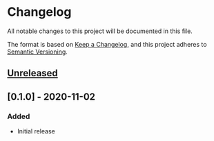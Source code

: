 # Changelog

All notable changes to this project will be documented in this file.

The format is based on [Keep a Changelog](https://keepachangelog.com/en/1.0.0/),
and this project adheres to [Semantic Versioning](https://semver.org/spec/v2.0.0.html).

## [Unreleased]

## [0.1.0] - 2020-11-02

### Added

- Initial release

[Unreleased]: https://github.com/azavea/pystac-io/compare/0.1.0...HEAD
[0.0.1]: https://github.com/azavea/pystac-io/releases/tag/0.1.0
